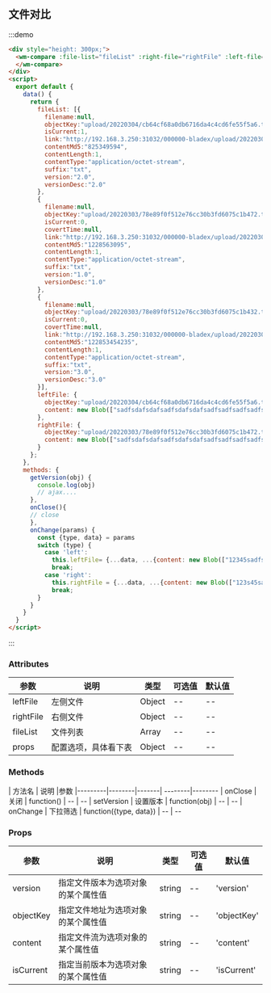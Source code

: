 ## 文件对比

:::demo

```html
<div style="height: 300px;">
  <wm-compare :file-list="fileList" :right-file="rightFile" :left-file="leftFile" @setVersion="getVersion" @onChange="onChange" @onClose="onClose">
  </wm-compare>
</div>
<script>
  export default {
    data() {
      return {
        fileList: [{
          filename:null,
          objectKey:"upload/20220304/cb64cf68a0db6716da4c4cd6fe55f5a6.txt",
          isCurrent:1,
          link:"http://192.168.3.250:31032/000000-bladex/upload/20220304/cb64cf68a0db6716da4c4cd6fe55f5a6.txt",
          contentMd5:"825349594",
          contentLength:1,
          contentType:"application/octet-stream",
          suffix:"txt",
          version:"2.0",
          versionDesc:"2.0"
        },
        {
          filename:null,
          objectKey:"upload/20220303/78e89f0f512e76cc30b3fd6075c1b472.txt",
          isCurrent:0,
          covertTime:null,
          link:"http://192.168.3.250:31032/000000-bladex/upload/20220303/78e89f0f512e76cc30b3fd6075c1b472.txt",
          contentMd5:"1228563095",
          contentLength:1,
          contentType:"application/octet-stream",
          suffix:"txt",
          version:"1.0",
          versionDesc:"1.0"
        },
        {
          filename:null,
          objectKey:"upload/20220303/78e89f0f512e76cc30b3fd6075c1b432.txt",
          isCurrent:0,
          covertTime:null,
          link:"http://192.168.3.250:31032/000000-bladex/upload/20220303/78e89f0f512e76cc30b3fd6075c1b234.txt",
          contentMd5:"122853454235",
          contentLength:1,
          contentType:"application/octet-stream",
          suffix:"txt",
          version:"3.0",
          versionDesc:"3.0"
        }],
        leftFile: {
          objectKey:"upload/20220304/cb64cf68a0db6716da4c4cd6fe55f5a6.txt",
          content: new Blob(["sadfsdafsdafsadfsdafsdafsadfsadfsadfsadfsadfsadfsadfwerterfgvsdfsadfsadf\n1\n1\n1\n1\n1\n1\n1\n1\n1\n1\n1\n1\n1\n1\n1\n1\n1\n1"], {type: 'text/plain'}),
        },
        rightFile: {
          objectKey:"upload/20220303/78e89f0f512e76cc30b3fd6075c1b472.txt",
          content: new Blob(["sadfsdafsdafsadfsdafsdafsadfsadfsadfsadfsadfsadfsadfwerterfgvsdfsadfsadf\n1\n1\n1\n1\n1\n1\n1\n1\n1\n1\n1\n1\n1\n1\n1\n1\n1\n1"], {type: 'text/plain'}),
        }
      };
    },
    methods: {
      getVersion(obj) {
        console.log(obj)
        // ajax....
      },
      onClose(){
      // close
      },
      onChange(params) {
        const {type, data} = params
        switch (type) {
          case 'left': 
            this.leftFile= {...data, ...{content: new Blob(["12345sadfsadf"], {type: 'text/plain'})}}
            break;
          case 'right':
            this.rightFile = {...data, ...{content: new Blob(["123s45sadfsadfssadfgvsdfsadfsadf\n1\n1\n1\n1\n1\n1\n1\n1\n1\n1\n1\n1\n1\n1\n1\n1\n1\n1\n1\n1\n1\n1\n1\n1\n1"], {type: 'text/plain'})}}
            break;
        }
      }
    }
  }
</script>
```

:::

### Attributes

| 参数 | 说明 | 类型 | 可选值 | 默认值
|---------|--------|-------| --------|--------
| leftFile | 左侧文件 | Object | -- | --
| rightFile | 右侧文件 | Object |-- | --
| fileList | 文件列表 | Array |-- | --
| props | 配置选项，具体看下表 | Object |-- | --

### Methods

| 方法名 | 说明 |参数
|---------|--------|-------| --------|--------
| onClose | 关闭  | function() | -- | --
| setVersion | 设置版本  | function(obj) | -- | --
| onChange | 下拉筛选  | function({type, data}) | -- | --

### Props

| 参数 | 说明 | 类型 | 可选值 | 默认值
|---------|--------|-------| --------|--------
| version | 指定文件版本为选项对象的某个属性值 |string |-- | 'version'
| objectKey | 指定文件地址为选项对象的某个属性值 |string |-- | 'objectKey'
| content | 指定文件流为选项对象的某个属性值 |string |-- | 'content'
| isCurrent | 指定当前版本为选项对象的某个属性值 |string |-- | 'isCurrent'




